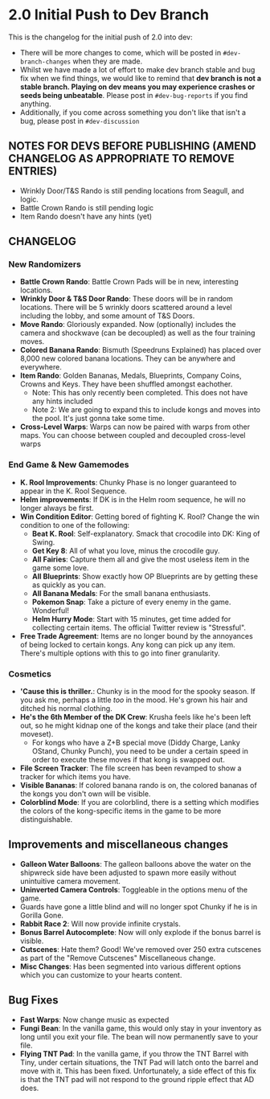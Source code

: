 
# 2.0 Initial Push to Dev Branch
This is the changelog for the initial push of 2.0 into dev:
- There will be more changes to come, which will be posted in `#dev-branch-changes` when they are made.
- Whilst we have made a lot of effort to make dev branch stable and bug fix when we find things, we would like to remind that **dev branch is not a stable branch. Playing on dev means you may experience crashes or seeds being unbeatable**. Please post in `#dev-bug-reports` if you find anything. 
- Additionally, if you come across something you don't like that isn't a bug, please post in `#dev-discussion` 

## NOTES FOR DEVS BEFORE PUBLISHING (AMEND CHANGELOG AS APPROPRIATE TO REMOVE ENTRIES)
- Wrinkly Door/T&S Rando is still pending locations from Seagull, and logic.
- Battle Crown Rando is still pending logic
- Item Rando doesn't have any hints (yet)

## CHANGELOG
### New Randomizers
- **Battle Crown Rando**: Battle Crown Pads will be in new, interesting locations.
- **Wrinkly Door & T&S Door Rando**: These doors will be in random locations. There will be 5 wrinkly doors scattered around a level including the lobby, and some amount of T&S Doors.
- **Move Rando**: Gloriously expanded. Now (optionally) includes the camera and shockwave (can be decoupled) as well as the four training moves.
- **Colored Banana Rando**: Bismuth (Speedruns Explained) has placed over 8,000 new colored banana locations. They can be anywhere and everywhere.
- **Item Rando**: Golden Bananas, Medals, Blueprints, Company Coins, Crowns and Keys. They have been shuffled amongst eachother. 
	- Note: This has only recently been completed. This does not have any hints included
	- Note 2: We are going to expand this to include kongs and moves into the pool. It's just gonna take some time. 
- **Cross-Level Warps**: Warps can now be paired with warps from other maps. You can choose between coupled and decoupled cross-level warps
### End Game & New Gamemodes
- **K. Rool Improvements**: Chunky Phase is no longer guaranteed to appear in the K. Rool Sequence.
- **Helm improvements**: If DK is in the Helm room sequence, he will no longer always be first.
- **Win Condition Editor**: Getting bored of fighting K. Rool? Change the win condition to one of the following:
	- **Beat K. Rool**: Self-explanatory. Smack that crocodile into DK: King of Swing.
	- **Get Key 8**: All of what you love, minus the crocodile guy.
	- **All Fairies**: Capture them all and give the most useless item in the game some love.
	- **All Blueprints**: Show exactly how OP Blueprints are by getting these as quickly as you can.
	- **All Banana Medals**: For the small banana enthusiasts.
	- **Pokemon Snap**: Take a picture of every enemy in the game. Wonderful!
	- **Helm Hurry Mode**: Start with 15 minutes, get time added for collecting certain items. The official Twitter review is "Stressful".
- **Free Trade Agreement**: Items are no longer bound by the annoyances of being locked to certain kongs. Any kong can pick up any item. There's multiple options with this to go into finer granularity.
### Cosmetics
- **'Cause this is thriller.**: Chunky is in the mood for the spooky season. If you ask me, perhaps a little *too* in the mood. He's grown his hair and ditched his normal clothing.
- **He's the 6th Member of the DK Crew**: Krusha feels like he's been left out, so he might kidnap one of the kongs and take their place (and their moveset).
	- For kongs who have a Z+B special move (Diddy Charge, Lanky OStand, Chunky Punch), you need to be under a certain speed in order to execute these moves if that kong is swapped out. 
- **File Screen Tracker**: The file screen has been revamped to show a tracker for which items you have.
- **Visible Bananas**: If colored banana rando is on, the colored bananas of the kongs you don't own will be visible.
- **Colorblind Mode**: If you are colorblind, there is a setting which modifies the colors of the kong-specific items in the game to be more distinguishable.
## Improvements and miscellaneous changes
- **Galleon Water Balloons**: The galleon balloons above the water on the shipwreck side have been adjusted to spawn more easily without unintuitive camera movement.
- **Uninverted Camera Controls**: Toggleable in the options menu of the game.
- Guards have gone a little blind and will no longer spot Chunky if he is in Gorilla Gone.
- **Rabbit Race 2**: Will now provide infinite crystals.
- **Bonus Barrel Autocomplete**: Now will only explode if the bonus barrel is visible.
- **Cutscenes**: Hate them? Good! We've removed over 250 extra cutscenes as part of the "Remove Cutscenes" Miscellaneous change.
- **Misc Changes**: Has been segmented into various different options which you can customize to your hearts content.
## Bug Fixes
- **Fast Warps**: Now change music as expected
- **Fungi Bean**: In the vanilla game, this would only stay in your inventory as long until you exit your file. The bean will now permanently save to your file.
- **Flying TNT Pad**: In the vanilla game, if you throw the TNT Barrel with Tiny, under certain situations, the TNT Pad will latch onto the barrel and move with it. This has been fixed. Unfortunately, a side effect of this fix is that the TNT pad will not respond to the ground ripple effect that AD does.